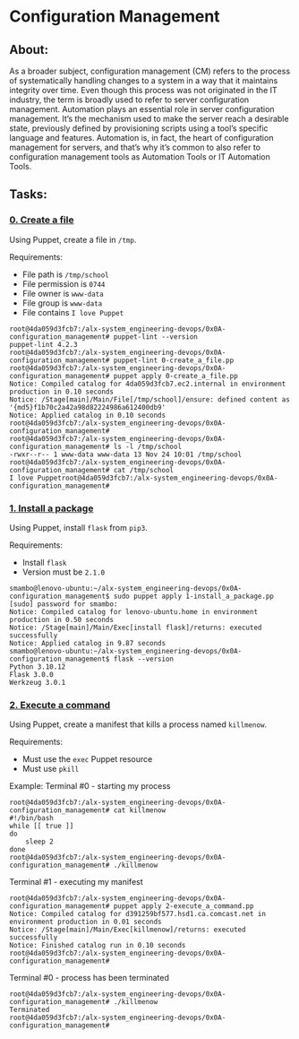 # Configuration Management
## About:
As a broader subject, configuration management (CM) refers to the process of systematically handling changes to a system in a way that it maintains integrity over time. Even though this process was not originated in the IT industry, the term is broadly used to refer to server configuration management. Automation plays an essential role in server configuration management. It’s the mechanism used to make the server reach a desirable state, previously defined by provisioning scripts using a tool’s specific language and features. Automation is, in fact, the heart of configuration management for servers, and that’s why it’s common to also refer to configuration management tools as Automation Tools or IT Automation Tools.

## Tasks:
### [0. Create a file](./0-create_a_file.pp)
Using Puppet, create a file in `/tmp`.

Requirements:

* File path is `/tmp/school`
* File permission is `0744`
* File owner is `www-data`
* File group is `www-data`
* File contains `I love Puppet`

```
root@4da059d3fcb7:/alx-system_engineering-devops/0x0A-configuration_management# puppet-lint --version
puppet-lint 4.2.3
root@4da059d3fcb7:/alx-system_engineering-devops/0x0A-configuration_management# puppet-lint 0-create_a_file.pp 
root@4da059d3fcb7:/alx-system_engineering-devops/0x0A-configuration_management# puppet apply 0-create_a_file.pp 
Notice: Compiled catalog for 4da059d3fcb7.ec2.internal in environment production in 0.10 seconds
Notice: /Stage[main]/Main/File[/tmp/school]/ensure: defined content as '{md5}f1b70c2a42a98d82224986a612400db9'
Notice: Applied catalog in 0.10 seconds
root@4da059d3fcb7:/alx-system_engineering-devops/0x0A-configuration_management# 
root@4da059d3fcb7:/alx-system_engineering-devops/0x0A-configuration_management# ls -l /tmp/school
-rwxr--r-- 1 www-data www-data 13 Nov 24 10:01 /tmp/school
root@4da059d3fcb7:/alx-system_engineering-devops/0x0A-configuration_management# cat /tmp/school
I love Puppetroot@4da059d3fcb7:/alx-system_engineering-devops/0x0A-configuration_management#
```

### [1. Install a package](./1-install_a_package.pp)
Using Puppet, install `flask` from `pip3`.

Requirements:

* Install `flask`
* Version must be `2.1.0`

```
smambo@lenovo-ubuntu:~/alx-system_engineering-devops/0x0A-configuration_management$ sudo puppet apply 1-install_a_package.pp 
[sudo] password for smambo: 
Notice: Compiled catalog for lenovo-ubuntu.home in environment production in 0.50 seconds
Notice: /Stage[main]/Main/Exec[install flask]/returns: executed successfully
Notice: Applied catalog in 9.87 seconds
smambo@lenovo-ubuntu:~/alx-system_engineering-devops/0x0A-configuration_management$ flask --version
Python 3.10.12
Flask 3.0.0
Werkzeug 3.0.1
```

### [2. Execute a command](./2-execute_a_command.pp)
Using Puppet, create a manifest that kills a process named `killmenow`.

Requirements:

* Must use the `exec` Puppet resource
* Must use `pkill`

Example:
Terminal #0 - starting my process

```
root@4da059d3fcb7:/alx-system_engineering-devops/0x0A-configuration_management# cat killmenow 
#!/bin/bash
while [[ true ]]
do
    sleep 2
done
root@4da059d3fcb7:/alx-system_engineering-devops/0x0A-configuration_management# ./killmenow 
```

Terminal #1 - executing my manifest

```
root@4da059d3fcb7:/alx-system_engineering-devops/0x0A-configuration_management# puppet apply 2-execute_a_command.pp
Notice: Compiled catalog for d391259bf577.hsd1.ca.comcast.net in environment production in 0.01 seconds
Notice: /Stage[main]/Main/Exec[killmenow]/returns: executed successfully
Notice: Finished catalog run in 0.10 seconds
root@4da059d3fcb7:/alx-system_engineering-devops/0x0A-configuration_management#
```

Terminal #0 - process has been terminated

```
root@4da059d3fcb7:/alx-system_engineering-devops/0x0A-configuration_management# ./killmenow 
Terminated
root@4da059d3fcb7:/alx-system_engineering-devops/0x0A-configuration_management#
```
